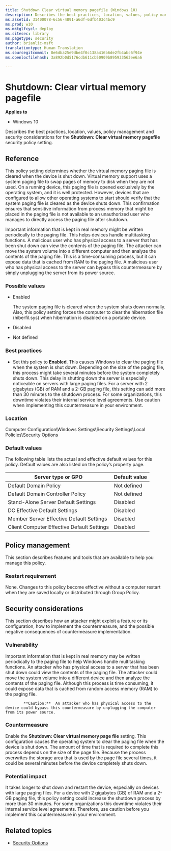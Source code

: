 ```yaml
---
title: Shutdown Clear virtual memory pagefile (Windows 10)
description: Describes the best practices, location, values, policy management and security considerations for the Shutdown Clear virtual memory pagefile security policy setting.
ms.assetid: 31400078-6c56-4891-a6df-6dfb403c4bc9
ms.prod: w10
ms.mktglfcycl: deploy
ms.sitesec: library
ms.pagetype: security
author: brianlic-msft
translationtype: Human Translation
ms.sourcegitcommit: 8e6dba25e9dbe4f0c138a416b6de2fb4abc6f94e
ms.openlocfilehash: 3a892b0d5176cdb611cb50909b895933563ee6a6

---
```


# Shutdown: Clear virtual memory pagefile

**Applies to**
-   Windows 10

Describes the best practices, location, values, policy management and security considerations for the **Shutdown: Clear virtual memory pagefile** security policy setting.

## Reference

This policy setting determines whether the virtual memory paging file is cleared when the device is shut down. Virtual memory support uses a system paging file to swap pages of memory to disk when they are not used. On a running device, this paging file is opened exclusively by the operating system, and it is well protected. However, devices that are configured to allow other operating systems to start should verify that the system paging file is cleared as the device shuts down. This confirmation ensures that sensitive information from process memory that might be placed in the paging file is not available to an unauthorized user who manages to directly access the paging file after shutdown.

Important information that is kept in real memory might be written periodically to the paging file. This helps devices handle multitasking functions. A malicious user who has physical access to a server that has been shut down can view the contents of the paging file. The attacker can move the system volume into a different computer and then analyze the contents of the paging file. This is a time-consuming process, but it can expose data that is cached from RAM to the paging file. A malicious user who has physical access to the server can bypass this countermeasure by simply unplugging the server from its power source.

### Possible values

-   Enabled

    The system paging file is cleared when the system shuts down normally. Also, this policy setting forces the computer to clear the hibernation file (hiberfil.sys) when hibernation is disabled on a portable device.

-   Disabled
-   Not defined

### Best practices

-   Set this policy to **Enabled**. This causes Windows to clear the paging file when the system is shut down. Depending on the size of the paging file, this process might take several minutes before the system completely shuts down. This delay in shutting down the server is especially noticeable on servers with large paging files. For a server with 2 gigabytes (GB) of RAM and a 2-GB paging file, this setting can add more than 30 minutes to the shutdown process. For some organizations, this downtime violates their internal service level agreements. Use caution when implementing this countermeasure in your environment.

### Location

Computer Configuration\\Windows Settings\\Security Settings\\Local Policies\\Security Options

### Default values

The following table lists the actual and effective default values for this policy. Default values are also listed on the policy’s property page.

| Server type or GPO | Default value |
| - | - |
| Default Domain Policy| Not defined| 
| Default Domain Controller Policy | Not defined| 
| Stand-Alone Server Default Settings | Disabled| 
| DC Effective Default Settings | Disabled| 
| Member Server Effective Default Settings | Disabled| 
| Client Computer Effective Default Settings | Disabled| 
 
## Policy management

This section describes features and tools that are available to help you manage this policy.

### Restart requirement

None. Changes to this policy become effective without a computer restart when they are saved locally or distributed through Group Policy.

## Security considerations

This section describes how an attacker might exploit a feature or its configuration, how to implement the countermeasure, and the possible negative consequences of countermeasure implementation.

### Vulnerability

Important information that is kept in real memory may be written periodically to the paging file to help Windows handle multitasking functions. An attacker who has physical access to a server that has been shut down could view the contents of the paging file. The attacker could move the system volume into a different device and then analyze the contents of the paging file. Although this process is time consuming, it could expose data that is cached from random access memory (RAM) to the paging file.

>
            **Caution:**  An attacker who has physical access to the device could bypass this countermeasure by unplugging the computer from its power source.
 
### Countermeasure

Enable the **Shutdown: Clear virtual memory page file** setting. This configuration causes the operating system to clear the paging file when the device is shut down. The amount of time that is required to complete this process depends on the size of the page file. Because the process overwrites the storage area that is used by the page file several times, it could be several minutes before the device completely shuts down.

### Potential impact

It takes longer to shut down and restart the device, especially on devices with large paging files. For a device with 2 gigabytes (GB) of RAM and a 2-GB paging file, this policy setting could increase the shutdown process by more than 30 minutes. For some organizations this downtime violates their internal service level agreements. Therefore, use caution before you implement this countermeasure in your environment.

## Related topics

- [Security Options](security-options.md)



<!--HONumber=Jun16_HO4-->


